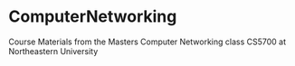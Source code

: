 # ComputerNetworking
Course Materials from the Masters Computer Networking class CS5700 at Northeastern University
